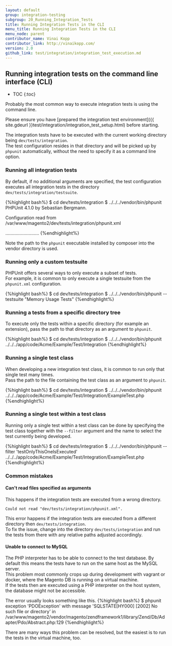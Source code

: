 ```yaml
---
layout: default
group: integration-testing
subgroup: 20_Running_Integration_Tests
title: Running Integration Tests in the CLI
menu_title: Running Integration Tests in the CLI
menu_node: parent
contributor_name: Vinai Kopp
contributor_link: http://vinaikopp.com/
version: 2.0
github_link: test/integration/integration_test_execution.md
---
```


## Running integration tests on the command line interface (CLI)

* TOC
{:toc}

Probably the most common way to execute integration tests is using the command line.  

Please ensure you have [prepared the integration test environment]({{ site.gdeurl }}test/integration/integration_test_setup.html) before starting.

The integration tests have to be executed with the current working directory being `dev/tests/integration`.  
The test configuration resides in that directory and will be picked up by `phpunit` automatically, without the need to specify it as a command line option.

### Running all integration tests

By default, if no additional arguments are specified, the test configuration executes all integration tests in the directory `dev/tests/integration/testsuite`.

{%highlight bash%}
$ cd dev/tests/integration
$ ../../../vendor/bin/phpunit
PHPUnit 4.1.0 by Sebastian Bergmann.

Configuration read from /var/www/magento2/dev/tests/integration/phpunit.xml

..........................
{%endhighlight%}

Note the path to the `phpunit` executable installed by composer into the vendor directory is used.

### Running only a custom testsuite

PHPUnit offers several ways to only execute a subset of tests.  
For example, it is common to only execute a single testsuite from the `phpunit.xml` configuration.

{%highlight bash%}
$ cd dev/tests/integration
$ ../../../vendor/bin/phpunit --testsuite "Memory Usage Tests"
{%endhighlight%}

### Running a tests from a specific directory tree

To execute only the tests within a specific directory (for example an extension), pass the path to that directory as an argument to `phpunit`.

{%highlight bash%}
$ cd dev/tests/integration
$ ../../../vendor/bin/phpunit ../../../app/code/Acme/Example/Test/Integration
{%endhighlight%}

### Running a single test class

When developing a new integration test class, it is common to run only that single test many times.  
Pass the path to the file containing the test class as an argument to `phpunit`.

{%highlight bash%}
$ cd dev/tests/integration
$ ../../../vendor/bin/phpunit ../../../app/code/Acme/Example/Test/Integration/ExampleTest.php
{%endhighlight%}

### Running a single test within a test class

Running only a single test within a test class can be done by specifying the test class together with the `--filter` argument and the name to select the test currently being developed.  

{%highlight bash%}
$ cd dev/tests/integration
$ ../../../vendor/bin/phpunit --filter 'testOnlyThisOneIsExecuted' ../../../app/code/Acme/Example/Test/Integration/ExampleTest.php
{%endhighlight%}

### Common mistakes

#### Can't read files specified as arguments

This happens if the integration tests are executed from a wrong directory.  

`Could not read "dev/tests/integration/phpunit.xml".`

This error happens if the integration tests are executed from a different directory then `dev/tests/integration`.  
To fix the issue, change into the directory `dev/tests/integration` and run the tests from there with any relative paths adjusted accordingly.

#### Unable to connect to MySQL

The PHP interpreter has to be able to connect to the test database. By default this means the tests have to run on the same host as the MySQL server.  
This problem most commonly crops up during development with vagrant or docker, where the Magento DB is running on a virtual machine.  
If the tests then are executed using a PHP interpreter on the host system, the database might not be accessible.  

The error usually looks something like this.
{%highlight bash%}
$ phpunit
exception 'PDOException' with message 'SQLSTATE[HY000] [2002] No such file or directory' in /var/www/magento2/vendor/magento/zendframework1/library/Zend/Db/Adapter/Pdo/Abstract.php:129
{%endhighlight%}

There are many ways this problem can be resolved, but the easiest is to run the tests in the virtual machine, too.  

